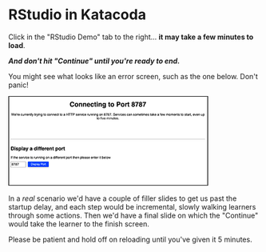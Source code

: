 # RStudio in Katacoda

Click in the "RStudio Demo" tab to the right...
**it may take a few minutes to load**.  

***And don't hit "Continue" until you're ready to end.***

You might see what looks like an error screen, such as the one below.  Don't panic!  

![Don't panic, this is expected behavior](./assets/load_screen.png)

In a *real* scenario we'd have a couple of filler slides to get us past the startup delay, and each step would be incremental, slowly walking learners through some actions.  Then we'd have a final slide on which the "Continue" would take the learner to the finish screen.

Please be patient and hold off on reloading until you've given it 5 minutes.
